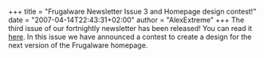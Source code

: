 +++
title = "Frugalware Newsletter Issue 3 and Homepage design contest!"
date = "2007-04-14T22:43:31+02:00"
author = "AlexExtreme"
+++
The third issue of our fortnightly newsletter has been released! You can read it [here](/newsletter/3). In this issue we have announced a contest to create a design for the next version of the Frugalware homepage.